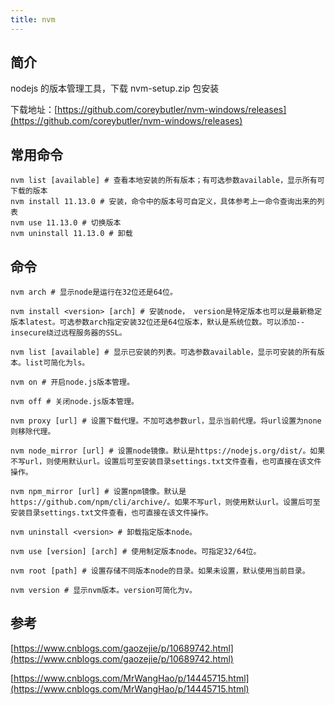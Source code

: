 ```yaml
---
title: nvm
---
```


## 简介

nodejs 的版本管理工具，下载 nvm-setup.zip 包安装

下载地址：[https://github.com/coreybutler/nvm-windows/releases](https://github.com/coreybutler/nvm-windows/releases)

## 常用命令

```shell
nvm list [available] # 查看本地安装的所有版本；有可选参数available，显示所有可下载的版本
nvm install 11.13.0 # 安装，命令中的版本号可自定义，具体参考上一命令查询出来的列表
nvm use 11.13.0 # 切换版本
nvm uninstall 11.13.0 # 卸载
```

## 命令

```shell
nvm arch # 显示node是运行在32位还是64位。

nvm install <version> [arch] # 安装node， version是特定版本也可以是最新稳定版本latest。可选参数arch指定安装32位还是64位版本，默认是系统位数。可以添加--insecure绕过远程服务器的SSL。

nvm list [available] # 显示已安装的列表。可选参数available，显示可安装的所有版本。list可简化为ls。

nvm on # 开启node.js版本管理。

nvm off # 关闭node.js版本管理。

nvm proxy [url] # 设置下载代理。不加可选参数url，显示当前代理。将url设置为none则移除代理。

nvm node_mirror [url] # 设置node镜像。默认是https://nodejs.org/dist/。如果不写url，则使用默认url。设置后可至安装目录settings.txt文件查看，也可直接在该文件操作。

nvm npm_mirror [url] # 设置npm镜像。默认是https://github.com/npm/cli/archive/。如果不写url，则使用默认url。设置后可至安装目录settings.txt文件查看，也可直接在该文件操作。

nvm uninstall <version> # 卸载指定版本node。

nvm use [version] [arch] # 使用制定版本node。可指定32/64位。

nvm root [path] # 设置存储不同版本node的目录。如果未设置，默认使用当前目录。

nvm version # 显示nvm版本。version可简化为v。
```

## 参考

[https://www.cnblogs.com/gaozejie/p/10689742.html](https://www.cnblogs.com/gaozejie/p/10689742.html)

[https://www.cnblogs.com/MrWangHao/p/14445715.html](https://www.cnblogs.com/MrWangHao/p/14445715.html)

